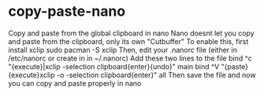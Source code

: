# copy-paste-nano
Copy and paste from the global clipboard in nano
Nano doesnt let you copy and paste from the clipboard, only its own "Cutbuffer"
To enable this, first install xclip
sudo pacman -S xclip
Then, edit your .nanorc file (either in /etc/nanorc or create in in ~/.nanorc)
Add these two lines to the file
bind ^c "{execute}|xclip -selection clipboard{enter}{undo}" main
bind ^V "{paste}{execute}xclip -o -selection clipboard{enter}" all
Then save the file and now you can copy and paste properly in nano
